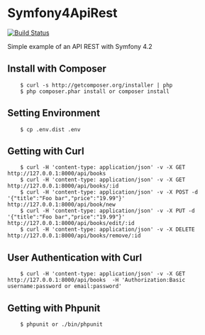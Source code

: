 # Symfony4ApiRest

[![Build Status](https://travis-ci.org/Tony133/Symfony4ApiRest.svg?branch=master)](https://travis-ci.org/Tony133/Symfony4ApiRest)

Simple example of an API REST with Symfony 4.2

## Install with Composer

```
    $ curl -s http://getcomposer.org/installer | php
    $ php composer.phar install or composer install
```

## Setting Environment

```
    $ cp .env.dist .env
```

## Getting with Curl 

```
    $ curl -H 'content-type: application/json' -v -X GET http://127.0.0.1:8000/api/books 
    $ curl -H 'content-type: application/json' -v -X GET http://127.0.0.1:8000/api/books/:id
    $ curl -H 'content-type: application/json' -v -X POST -d '{"title":"Foo bar","price":"19.99"}' http://127.0.0.1:8000/api/book/new 
    $ curl -H 'content-type: application/json' -v -X PUT -d '{"title":"Foo bar","price":"19.99"}' http://127.0.0.1:8000/api/books/edit/:id
    $ curl -H 'content-type: application/json' -v -X DELETE http://127.0.0.1:8000/api/books/remove/:id
```

## User Authentication with Curl 

```
    $ curl -H 'content-type: application/json' -v -X GET http://127.0.0.1:8000/api/books  -H 'Authorization:Basic username:password or email:password' 
```

## Getting with Phpunit

```
    $ phpunit or ./bin/phpunit
```
